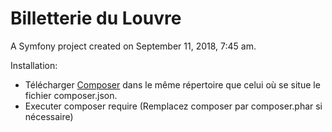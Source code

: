 Billetterie du Louvre 
===========
A Symfony project created on September 11, 2018, 7:45 am.

Installation:

- Télécharger <a href="https://getcomposer.org/download/">Composer</a> dans le même répertoire que celui où se situe le fichier composer.json. 
- Executer composer require (Remplacez composer par composer.phar si nécessaire) 
